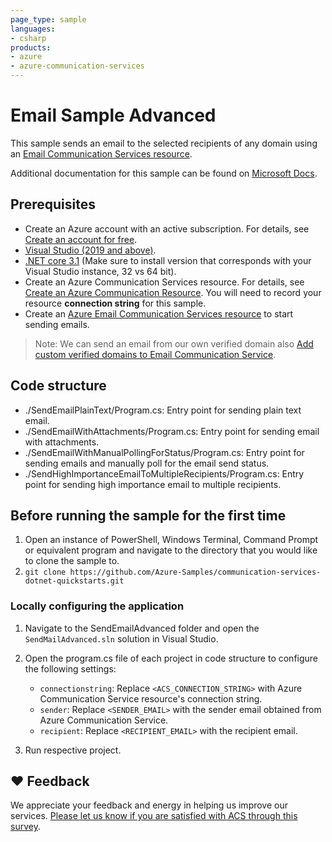 ```yaml
---
page_type: sample
languages:
- csharp
products:
- azure
- azure-communication-services
---
```


# Email Sample Advanced

This sample sends an email to the selected recipients of any domain using an [Email Communication Services resource](https://docs.microsoft.com/azure/communication-services/quickstarts/email/create-email-communication-resource).

Additional documentation for this sample can be found on [Microsoft Docs](https://docs.microsoft.com/azure/communication-services/concepts/email/email-overview).

## Prerequisites

- Create an Azure account with an active subscription. For details, see [Create an account for free](https://azure.microsoft.com/free/).
- [Visual Studio (2019 and above)](https://visualstudio.microsoft.com/vs/).
- [.NET core 3.1](https://dotnet.microsoft.com/download/dotnet/3.1) (Make sure to install version that corresponds with your Visual Studio instance, 32 vs 64 bit).
- Create an Azure Communication Services resource. For details, see [Create an Azure Communication Resource](https://docs.microsoft.com/azure/communication-services/quickstarts/create-communication-resource). You will need to record your resource **connection string** for this sample.
- Create an [Azure Email Communication Services resource](https://docs.microsoft.com/azure/communication-services/quickstarts/email/create-email-communication-resource) to start sending emails.

> Note: We can send an email from our own verified domain also [Add custom verified domains to Email Communication Service](https://docs.microsoft.com/azure/communication-services/quickstarts/email/add-custom-verified-domains).

## Code structure

- ./SendEmailPlainText/Program.cs: Entry point for sending plain text email.
- ./SendEmailWithAttachments/Program.cs: Entry point for sending email with attachments.
- ./SendEmailWithManualPollingForStatus/Program.cs: Entry point for sending emails and manually poll for the email send status.
- ./SendHighImportanceEmailToMultipleRecipients/Program.cs: Entry point for sending high importance email to multiple recipients.

## Before running the sample for the first time

1. Open an instance of PowerShell, Windows Terminal, Command Prompt or equivalent program and navigate to the directory that you would like to clone the sample to.
2. `git clone https://github.com/Azure-Samples/communication-services-dotnet-quickstarts.git`

### Locally configuring the application

1. Navigate to the SendEmailAdvanced folder and open the `SendMailAdvanced.sln` solution in Visual Studio.
1. Open the program.cs file of each project in code structure to configure the following settings:

   - `connectionstring`: Replace `<ACS_CONNECTION_STRING>` with Azure Communication Service resource's connection string.
   - `sender`: Replace `<SENDER_EMAIL>` with the sender email obtained from Azure Communication Service.
   - `recipient`: Replace `<RECIPIENT_EMAIL>` with the recipient email.
1. Run respective project.

## ❤️ Feedback

We appreciate your feedback and energy in helping us improve our services. [Please let us know if you are satisfied with ACS through this survey](https://microsoft.qualtrics.com/jfe/form/SV_5dtYL81xwHnUVue).
